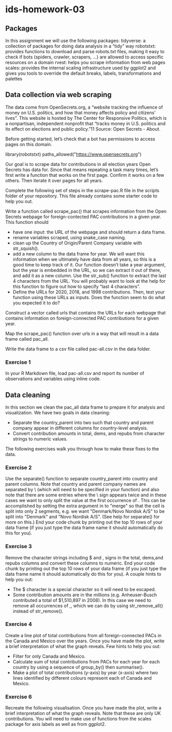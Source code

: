 # ids-homework-03

## Packages
In this assignment we will use the following packages:
tidyverse: a collection of packages for doing data analysis in a “tidy” way
robotstxt: provides functions to download and parse robots.txt files, making it easy to check if bots (spiders, crawler, scrapers, …) are allowed to access specific resources on a domain
rvest: helps you scrape information from web pages
scales: provides the internal scaling infrastructure used by ggplot2 and gives you tools to override the default breaks, labels, transformations and palettes

## Data collection via web scraping
 
The data come from OpenSecrets.org, a “website tracking the influence of money on U.S. politics, and how that money affects policy and citizens’ lives”. This website is hosted by The Center for Responsive Politics, which is a nonpartisan, independent nonprofit that “tracks money in U.S. politics and its effect on elections and public policy.”11 Source: Open Secrets - About.

Before getting started, let’s check that a bot has permissions to access pages on this domain.

library(robotstxt)
paths_allowed("https://www.opensecrets.org")

Our goal is to scrape data for contributions in all election years Open Secrets has data for. Since that means repeating a task many times, let’s first write a function that works on the first page. Confirm it works on a few others. Then iterate it over pages for all years.

Complete the following set of steps in the scrape-pac.R file in the scripts folder of your repository. This file already contains some starter code to help you out.

Write a function called scrape_pac() that scrapes information from the Open Secrets webpage for foreign-contected PAC contributions in a given year. This function should
- have one input: the URL of the webpage and should return a data frame.
- rename variables scraped, using snake_case naming.
- clean up the Country of Origin/Parent Company variable with str_squish().
- add a new column to the data frame for year. We will want this information when we ultimately have data from all years, so this is a good time to keep track of it. Our function doesn’t take a year argument, but the year is embedded in the URL, so we can extract it out of there, and add it as a new column. Use the str_sub() function to extract the last 4 characters from the URL. You will probably want to look at the help for this function to figure out how to specify “last 4 characters”.
- Define the URLs for 2020, 2018, and 1998 contributions. Then, test your function using these URLs as inputs. Does the function seem to do what you expected it to do?

Construct a vector called urls that contains the URLs for each webpage that contains information on foreign-connected PAC contributions for a given year.

Map the scrape_pac() function over urls in a way that will result in a data frame called pac_all.

Write the data frame to a csv file called pac-all.csv in the data folder.

### Exercise 1

In your R Markdown file, load pac-all.csv and report its number of observations and variables using inline code.

## Data cleaning

In this section we clean the pac_all data frame to prepare it for analysis and visualization. We have two goals in data cleaning:
- Separate the country_parent into two such that country and parent company appear in different columns for country-level analysis.
- Convert contribution amounts in total, dems, and repubs from character strings to numeric values.

The following exercises walk you through how to make these fixes to the data.

### Exercise 2

Use the separate() function to separate country_parent into country and parent columns. Note that country and parent company names are separated by \ (which will need to be specified in your function) and also note that there are some entries where the \ sign appears twice and in these cases we want to only split the value at the first occurrence of \. This can be accomplished by setting the extra argument in to "merge" so that the cell is split into only 2 segments, e.g. we want "Denmark/Novo Nordisk A/S" to be split into "Denmark" and "Novo Nordisk A/S". (See help for separate() for more on this.) End your code chunk by printing out the top 10 rows of your data frame (if you just type the data frame name it should automatically do this for you).

### Exercise 3

Remove the character strings including $ and , signs in the total, dems,and repubs columns and convert these columns to numeric. End your code chunk by printing out the top 10 rows of your data frame (if you just type the data frame name it should automatically do this for you). A couple hints to help you out:
- The $ character is a special character so it will need to be escaped.
- Some contribution amounts are in the millions (e.g. Anheuser-Busch contributed a total of $1,510,897 in 2008). In this case we need to remove all occurrences of ,, which we can do by using str_remove_all() instead of str_remove().

### Exercise 4

Create a line plot of total contributions from all foreign-connected PACs in the Canada and Mexico over the years. Once you have made the plot, write a brief interpretation of what the graph reveals. Few hints to help you out:
- Filter for only Canada and Mexico.
- Calculate sum of total contributions from PACs for each year for each country by using a sequence of group_by() then summarise().
- Make a plot of total contributions (y-axis) by year (x-axis) where two lines identified by different colours represent each of Canada and Mexico.

### Exercise 6

Recreate the following visualisation. Once you have made the plot, write a brief interpretation of what the graph reveals. Note that these are only UK contributions. You will need to make use of functions from the scales package for axis labels as well as from ggplot2.
